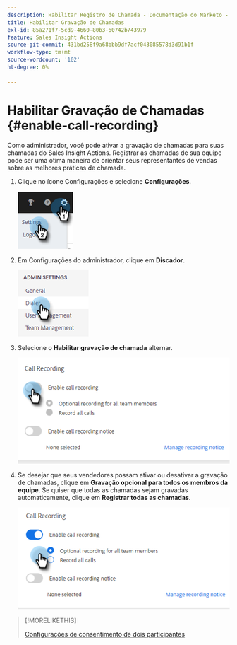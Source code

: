 ```yaml
---
description: Habilitar Registro de Chamada - Documentação do Marketo - Documentação do Produto
title: Habilitar Gravação de Chamadas
exl-id: 85a271f7-5cd9-4660-80b3-60742b743979
feature: Sales Insight Actions
source-git-commit: 431bd258f9a68bbb9df7acf043085578d3d91b1f
workflow-type: tm+mt
source-wordcount: '102'
ht-degree: 0%

---
```


# Habilitar Gravação de Chamadas {#enable-call-recording}

Como administrador, você pode ativar a gravação de chamadas para suas chamadas do Sales Insight Actions. Registrar as chamadas de sua equipe pode ser uma ótima maneira de orientar seus representantes de vendas sobre as melhores práticas de chamada.

1. Clique no ícone Configurações e selecione **Configurações**.

   ![](assets/enable-call-recording-1.png)

1. Em Configurações do administrador, clique em **Discador**.

   ![](assets/enable-call-recording-2.png)

1. Selecione o **Habilitar gravação de chamada** alternar.

   ![](assets/enable-call-recording-3.png)

1. Se desejar que seus vendedores possam ativar ou desativar a gravação de chamadas, clique em **Gravação opcional para todos os membros da equipe**. Se quiser que todas as chamadas sejam gravadas automaticamente, clique em **Registrar todas as chamadas**.

   ![](assets/enable-call-recording-4.png)

>[!MORELIKETHIS]
>
>[Configurações de consentimento de dois participantes](/help/marketo/product-docs/marketo-sales-insight/actions/phone/two-party-consent-settings.md)
